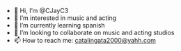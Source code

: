 - 👋 Hi, I’m @CJayC3
- 👀 I’m interested in music and acting
- 🌱 I’m currently learning spanish
- 💞️ I’m looking to collaborate on music and acting studios
- 📫 How to reach me: catalingata2000@yahh.com

<!---
CJayC3/CJayC3 is a ✨ special ✨ repository because its `README.md` (this file) appears on your GitHub profile.
You can click the Preview link to take a look at your changes.
--->
